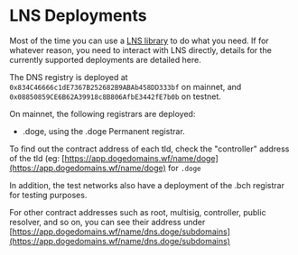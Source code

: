 # LNS Deployments

Most of the time you can use a [LNS library](dapp-developer-guide/lns-libraries.md) to do what you need. If for whatever reason, you need to interact with LNS directly, details for the currently supported deployments are detailed here.

The DNS registry is deployed at `0x834C46666c1dE7367B252682B9ABAb458DD333bf` on mainnet, and `0x08850859CE6B62A39918c8B806AfbE3442fE7b0b` on testnet.

On mainnet, the following registrars are deployed:

* .doge, using the .doge Permanent registrar.

To find out the contract address of each tld, check the "controller" address of the tld \(eg: [https://app.dogedomains.wf/name/doge](https://app.dogedomains.wf/name/doge) for `.doge`

In addition, the test networks also have a deployment of the .bch registrar for testing purposes.

For other contract addresses such as root, multisig, controller, public resolver, and so on, you can see their address under [https://app.dogedomains.wf/name/dns.doge/subdomains](https://app.dogedomains.wf/name/dns.doge/subdomains)
